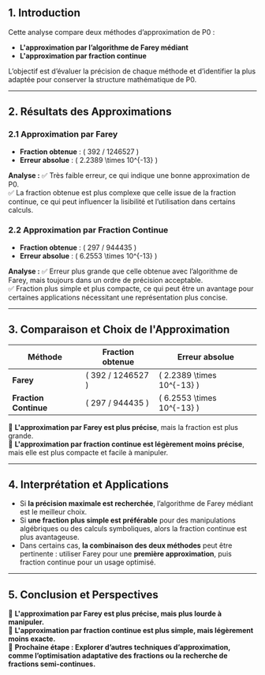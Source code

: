 
## 1. Introduction
Cette analyse compare deux méthodes d’approximation de P0 :
- **L'approximation par l’algorithme de Farey médiant**
- **L'approximation par fraction continue**

L’objectif est d’évaluer la précision de chaque méthode et d’identifier la plus adaptée pour conserver la structure mathématique de P0.

---

## 2. Résultats des Approximations

### 2.1 Approximation par Farey
- **Fraction obtenue** : \( 392 / 1246527 \)
- **Erreur absolue** : \( 2.2389 \times 10^{-13} \)

**Analyse :**
✅ Très faible erreur, ce qui indique une bonne approximation de P0.  
✅ La fraction obtenue est plus complexe que celle issue de la fraction continue, ce qui peut influencer la lisibilité et l’utilisation dans certains calculs.

### 2.2 Approximation par Fraction Continue
- **Fraction obtenue** : \( 297 / 944435 \)
- **Erreur absolue** : \( 6.2553 \times 10^{-13} \)

**Analyse :**
✅ Erreur plus grande que celle obtenue avec l’algorithme de Farey, mais toujours dans un ordre de précision acceptable.  
✅ Fraction plus simple et plus compacte, ce qui peut être un avantage pour certaines applications nécessitant une représentation plus concise.

---

## 3. Comparaison et Choix de l'Approximation
| Méthode | Fraction obtenue | Erreur absolue |
|---------|----------------|---------------|
| **Farey** | \( 392 / 1246527 \) | \( 2.2389 \times 10^{-13} \) |
| **Fraction Continue** | \( 297 / 944435 \) | \( 6.2553 \times 10^{-13} \) |

🔹 **L'approximation par Farey est plus précise**, mais la fraction est plus grande.  
🔹 **L'approximation par fraction continue est légèrement moins précise**, mais elle est plus compacte et facile à manipuler.

---

## 4. Interprétation et Applications
- Si **la précision maximale est recherchée**, l’algorithme de Farey médiant est le meilleur choix.
- Si **une fraction plus simple est préférable** pour des manipulations algébriques ou des calculs symboliques, alors la fraction continue est plus avantageuse.
- Dans certains cas, **la combinaison des deux méthodes** peut être pertinente : utiliser Farey pour une **première approximation**, puis fraction continue pour un usage optimisé.

---

## 5. Conclusion et Perspectives
📌 **L'approximation par Farey est plus précise, mais plus lourde à manipuler.**  
📌 **L'approximation par fraction continue est plus simple, mais légèrement moins exacte.**  
📌 **Prochaine étape : Explorer d’autres techniques d’approximation, comme l’optimisation adaptative des fractions ou la recherche de fractions semi-continues.**


